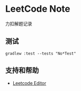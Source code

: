 # LeetCode Note

力扣解题记录

## 测试

```shell
gradlew :test --tests "No*Test"
```

## 支持和帮助

* [Leetcode Editor](https://github.com/shuzijun/leetcode-editor)